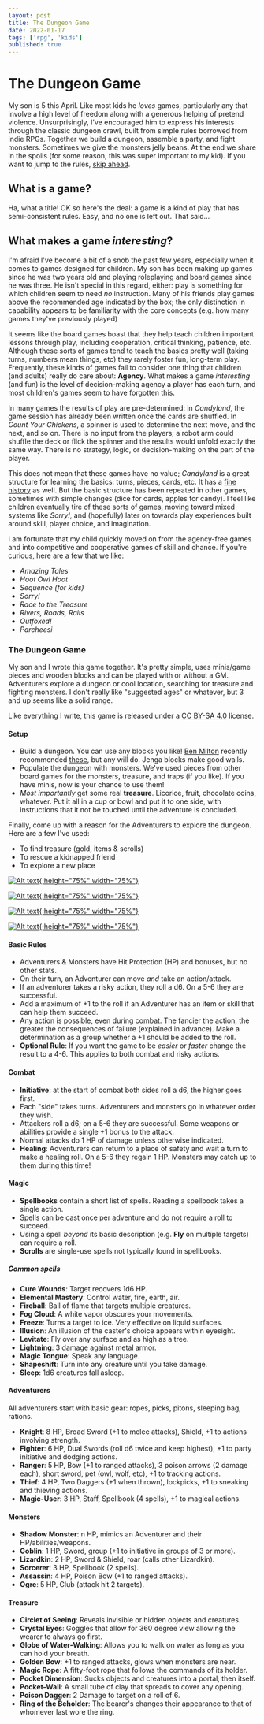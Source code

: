 ```yaml
---
layout: post
title: The Dungeon Game
date: 2022-01-17
tags: ['rpg', 'kids']
published: true
---
```


# The Dungeon Game
My son is 5 this April. Like most kids he _loves_ games, particularly any that involve a high level of freedom along with a generous helping of pretend violence. Unsurprisingly, I've encouraged him to express his interests through the classic dungeon crawl, built from simple rules borrowed from indie RPGs. Together we build a dungeon, assemble a party, and fight monsters. Sometimes we give the monsters jelly beans. At the end we share in the spoils (for some reason, this was super important to my kid). If you want to jump to the rules, [skip ahead](#the-dungeon-game).

## What is a game?
Ha, what a title! OK so here's the deal: a game is a kind of play that has semi-consistent rules. Easy, and no one is left out. That said...

## What makes a game _interesting_?
I'm afraid I've become a bit of a snob the past few years, especially when it comes to games designed for children. My son has been making up games since he was two years old and playing roleplaying and board games since he was three. He isn't special in this regard, either: play is something for which children seem to need _no_ instruction. Many of his friends play games above the recommended age indicated by the box; the only distinction in capability appears to be familiarity with the core concepts (e.g. how many games they've previously played)

It seems like the board games boast that they help teach children important lessons through play, including cooperation, critical thinking, patience, etc. Although these sorts of games tend to teach the basics pretty well (taking turns, numbers mean things, etc) they rarely foster fun, long-term play. Frequently, these kinds of games fail to consider one thing that children (and adults) really do care about: **Agency**. What makes a game _interesting_ (and fun) is the level of decision-making agency a player has each turn, and most children's games seem to have forgotten this.

In many games the results of play are pre-determined: in _Candyland_, the game session has already been written once the cards are shuffled. In _Count Your Chickens_, a spinner is used to determine the next move, and the next, and so on. There is no input from the players; a robot arm could shuffle the deck or flick the spinner and the results would unfold exactly the same way. There is no strategy, logic, or decision-making on the part of the player.

This does not mean that these games have no value; _Candyland_ is a great structure for learning the basics: turns, pieces, cards, etc. It has a [fine history](https://www.theatlantic.com/technology/archive/2019/07/how-polio-inspired-the-creation-of-candy-land/594424/) as well. But the basic structure has been repeated in other games, sometimes with simple changes (dice for cards, apples for candy). I feel like children eventually tire of these sorts of games, moving toward mixed systems like _Sorry!_, and (hopefully) later on towards play experiences built around skill, player choice, and imagination.

I am fortunate that my child quickly moved on from the agency-free games and into competitive and cooperative games of skill and chance. If you're curious, here are a few that we like:

- _Amazing Tales_
- _Hoot Owl Hoot_
- _Sequence (for kids)_
- _Sorry!_
- _Race to the Treasure_
- _Rivers, Roads, Rails_
- _Outfoxed!_
- _Parcheesi_

### The Dungeon Game
My son and I wrote this game together. It's pretty simple, uses minis/game pieces and wooden blocks and can be played with or without a GM. Adventurers explore a dungeon or cool location, searching for treasure and fighting monsters. I don't really like "suggested ages" or whatever, but 3 and up seems like a solid range.

Like everything I write, this game is released under a [CC BY-SA 4.0](https://creativecommons.org/licenses/by-sa/4.0/) license.

#### Setup
- Build a dungeon. You can use any blocks you like! [Ben Milton](https://www.youtube.com/watch?v=fQ-ccPthhDY) recently recommended [these](https://www.amazon.com/gp/product/B00XV13FQG), but any will do. Jenga blocks make good walls.
- Populate the dungeon with monsters. We've used pieces from other board games for the monsters, treasure, and traps (if you like). If you have minis, now is your chance to use them!
- _Most importantly_ get some real **treasure**. Licorice, fruit, chocolate coins, whatever. Put it all in a cup or bowl and put it to one side, with instructions that it not be touched until the adventure is concluded.

Finally, come up with a reason for the Adventurers to explore the dungeon. Here are a few I've used:
- To find treasure (gold, items & scrolls)
- To rescue a kidnapped friend
- To explore a new place

[![Alt text](/img/the-dungeon-game/the-dungeon-game-1.jpg "click to embiggen"){:height="75%" width="75%"}](/img/the-dungeon-game/the-dungeon-game-1.jpg)

[![Alt text](/img/the-dungeon-game/the-dungeon-game-2.jpg "click to embiggen"){:height="75%" width="75%"}](/img/the-dungeon-game/the-dungeon-game-2.jpg)

[![Alt text](/img/the-dungeon-game/the-dungeon-game-3.jpg "click to embiggen"){:height="75%" width="75%"}](/img/the-dungeon-game/the-dungeon-game-3.jpg)

[![Alt text](/img/the-dungeon-game/the-dungeon-game-4.jpg "click to embiggen"){:height="75%" width="75%"}](/img/the-dungeon-game/the-dungeon-game-4.jpg)


#### Basic Rules
- Adventurers & Monsters have Hit Protection (HP) and bonuses, but no other stats.
- On their turn, an Adventurer can move _and_ take an action/attack.
- If an adventurer takes a risky action, they roll a d6. On a 5-6 they are successful.
- Add a maximum of +1 to the roll if an Adventurer has an item or skill that can help them succeed.
- Any action is possible, even during combat. The fancier the action, the greater the consequences of failure (explained in advance). Make a determination as a group whether a +1 should be added to the roll.
- **Optional Rule**: If you want the game to be _easier_ or _faster_ change the result to a 4-6. This applies to both combat and risky actions.

#### Combat
- **Initiative**: at the start of combat both sides roll a d6, the higher goes first.
- Each "side" takes turns. Adventurers and monsters go in whatever order they wish.
- Attackers roll a d6; on a 5-6 they are successful. Some weapons or abilities provide a single +1 bonus to the attack.
- Normal attacks do 1 HP of damage unless otherwise indicated.
- **Healing**: Adventurers can return to a place of safety and wait a turn to make a healing roll. On a 5-6 they regain 1 HP. Monsters may catch up to them during this time!

#### Magic
- **Spellbooks** contain a short list of spells. Reading a spellbook takes a single action.
- Spells can be cast once per adventure and do not require a roll to succeed.
- Using a spell _beyond_ its basic description (e.g. **Fly** on multiple targets) can require a roll.
- **Scrolls** are single-use spells not typically found in spellbooks.  

##### Common spells
- **Cure Wounds**: Target recovers 1d6 HP.
- **Elemental Mastery**: Control water, fire, earth, air.
- **Fireball**: Ball of flame that targets multiple creatures.
- **Fog Cloud**: A white vapor obscures your movements.
- **Freeze**: Turns a target to ice. Very effective on liquid surfaces.
- **Illusion**: An illusion of the caster's choice appears within eyesight.
- **Levitate**: Fly over any surface and as high as a tree.
- **Lightning**: 3 damage against metal armor.
- **Magic Tongue**: Speak any language.
- **Shapeshift**: Turn into any creature until you take damage.
- **Sleep**: 1d6 creatures fall asleep.

#### Adventurers
All adventurers start with basic gear: ropes, picks, pitons, sleeping bag, rations.

- **Knight**: 8 HP, Broad Sword (+1 to melee attacks), Shield, +1 to actions involving strength.
- **Fighter**: 6 HP, Dual Swords (roll d6 twice and keep highest), +1 to party initiative and dodging actions.
- **Ranger**: 5 HP, Bow (+1 to ranged attacks), 3 poison arrows (2 damage each), short sword, pet (owl, wolf, etc), +1 to tracking actions.
- **Thief**: 4 HP, Two Daggers (+1 when thrown), lockpicks, +1 to sneaking and thieving actions.
- **Magic-User**: 3 HP, Staff, Spellbook (4 spells), +1 to magical actions.

#### Monsters
- **Shadow Monster**: n HP, mimics an Adventurer and their HP/abilities/weapons.
- **Goblin**: 1 HP, Sword, group (+1 to initiative in groups of 3 or more).
- **Lizardkin**: 2 HP, Sword & Shield, roar (calls other Lizardkin).
- **Sorcerer**: 3 HP, Spellbook (2 spells).
- **Assassin**: 4 HP, Poison Bow (+1 to ranged attacks).
- **Ogre**: 5 HP, Club (attack hit 2 targets).

#### Treasure
* **Circlet of Seeing**: Reveals invisible or hidden objects and creatures.
* **Crystal Eyes**: Goggles that allow for 360 degree view allowing the wearer to always go first.
* **Globe of Water-Walking**: Allows you to walk on water as long as you can hold your breath.
* **Golden Bow**: +1 to ranged attacks, glows when monsters are near.
* **Magic Rope**: A fifty-foot rope that follows the commands of its holder.
* **Pocket Dimension**: Sucks objects and creatures into a portal, then itself.
* **Pocket-Wall**: A small tube of clay that spreads to cover any opening.
* **Poison Dagger**: 2 Damage to target on a roll of 6.
* **Ring of the Beholder**: The bearer's changes their appearance to that of whomever last wore the ring.
